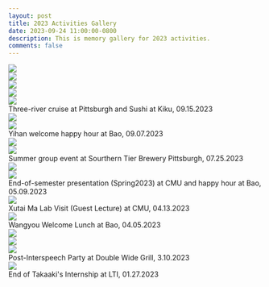 ```yaml
---
layout: post
title: 2023 Activities Gallery
date: 2023-09-24 11:00:00-0800
description: This is memory gallery for 2023 activities.
comments: false
---
```



<div class="row mt-3">
<!--     <div class="col-sm mt-3 mt-md-0">
        <img class="img-fluid rounded z-depth-1" src="{{ site.baseurl }}/assets/img/gallery/09-15.1-2023.jpg" data-zoomable>
    </div> -->
    <div class="col-sm mt-3 mt-md-0">
        <img class="img-fluid rounded z-depth-1" src="{{ site.baseurl }}/assets/img/gallery/09-15.2-2023.jpg" data-zoomable>
    </div>
    <div class="col-sm mt-3 mt-md-0">
        <img class="img-fluid rounded z-depth-1" src="{{ site.baseurl }}/assets/img/gallery/09-15.3-2023.jpg" data-zoomable>
    </div>
</div>
<div class="row mt-3">
    <div class="col-sm mt-3 mt-md-0">
        <img class="img-fluid rounded z-depth-1" src="{{ site.baseurl }}/assets/img/gallery/09-15.4-2023.jpg" data-zoomable>
    </div>
    <div class="col-sm mt-3 mt-md-0">
        <img class="img-fluid rounded z-depth-1" src="{{ site.baseurl }}/assets/img/gallery/09-15.5-2023.jpg" data-zoomable>
    </div>
    <div class="col-sm mt-3 mt-md-0">
        <img class="img-fluid rounded z-depth-1" src="{{ site.baseurl }}/assets/img/gallery/09-15.6-2023.jpg" data-zoomable>
    </div>
</div>
<div class="caption">
    Three-river cruise at Pittsburgh and Sushi at Kiku, 09.15.2023
</div>


<div class="row mt-3">
    <div class="col-sm mt-3 mt-md-0">
        <img class="img-fluid rounded z-depth-1" src="{{ site.baseurl }}/assets/img/gallery/09-07.1-2023.jpg" data-zoomable>
    </div>
    <div class="col-sm mt-3 mt-md-0">
        <img class="img-fluid rounded z-depth-1" src="{{ site.baseurl }}/assets/img/gallery/09-07.2-2023.jpg" data-zoomable>
    </div>
<!--     <div class="col-sm mt-3 mt-md-0">
        <img class="img-fluid rounded z-depth-1" src="{{ site.baseurl }}/assets/img/gallery/09-07.3-2023.jpg" data-zoomable>
    </div> -->
</div>
<div class="caption">
    Yihan welcome happy hour at Bao, 09.07.2023
</div>


<div class="row mt-3">
    <div class="col-sm mt-3 mt-md-0">
        <img class="img-fluid rounded z-depth-1" src="{{ site.baseurl }}/assets/img/gallery/07-26.1-2023.jpg" data-zoomable>
    </div>
    <div class="col-sm mt-3 mt-md-0">
        <img class="img-fluid rounded z-depth-1" src="{{ site.baseurl }}/assets/img/gallery/07-26.2-2023.jpg" data-zoomable>
    </div>
</div>
<div class="caption">
    Summer group event at Sourthern Tier Brewery Pittsburgh, 07.25.2023
</div>


<div class="row mt-3">
    <div class="col-sm mt-3 mt-md-0">
        <img class="img-fluid rounded z-depth-1" src="{{ site.baseurl }}/assets/img/gallery/05-09-2023.jpg" data-zoomable>
    </div>
    <div class="col-sm mt-3 mt-md-0">
        <img class="img-fluid rounded z-depth-1" src="{{ site.baseurl }}/assets/img/gallery/05-09.2-2023.jpg" data-zoomable>
    </div>
</div>
<div class="caption">
    End-of-semester presentation (Spring2023) at CMU and happy hour at Bao, 05.09.2023
</div>


<div class="row mt-3">
    <div class="col-sm mt-3 mt-md-0">
        <img class="img-fluid rounded z-depth-1" src="{{ site.baseurl }}/assets/img/gallery/04-13-2023.jpg" data-zoomable>
    </div>
</div>
<div class="caption">
    Xutai Ma Lab Visit (Guest Lecture) at CMU, 04.13.2023
</div>

<div class="row mt-3">
    <div class="col-sm mt-3 mt-md-0">
        <img class="img-fluid rounded z-depth-1" src="{{ site.baseurl }}/assets/img/gallery/04-05-2023.jpg" data-zoomable>
    </div>
</div>
<div class="caption">
    Wangyou Welcome Lunch at Bao, 04.05.2023
</div>

<div class="row mt-3">
    <div class="col-sm mt-3 mt-md-0">
        <img class="img-fluid rounded z-depth-1" src="{{ site.baseurl }}/assets/img/gallery/3-10.1-2023.jpg" data-zoomable>
    </div>
    <div class="col-sm mt-3 mt-md-0">
        <img class="img-fluid rounded z-depth-1" src="{{ site.baseurl }}/assets/img/gallery/3-10.2-2023.jpg" data-zoomable>
    </div>
    <div class="col-sm mt-3 mt-md-0">
        <img class="img-fluid rounded z-depth-1" src="{{ site.baseurl }}/assets/img/gallery/3-10.3-2023.jpg" data-zoomable>
    </div>
</div>
<div class="caption">
    Post-Interspeech Party at Double Wide Grill, 3.10.2023
</div>

<div class="row mt-3">
    <div class="col-sm mt-3 mt-md-0">
        <img class="img-fluid rounded z-depth-1" src="{{ site.baseurl }}/assets/img/gallery/01-27-2023.jpg" data-zoomable>
    </div>
</div>
<div class="caption">
    End of Takaaki's Internship at LTI, 01.27.2023
</div>
